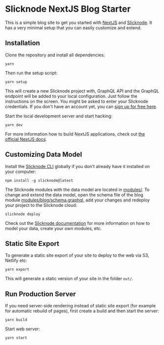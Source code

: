 # Slicknode NextJS Blog Starter

This is a simple blog site to get you started with [NextJS](https://nextjs.org) and [Slicknode](https://slicknode.com). It has a very minimal setup that you can easily customize and extend. 


## Installation

Clone the repository and install all dependencies:

    yarn

Then run the setup script:

    yarn setup

This will create a new Slicknode project with, GraphQL API and the GraphQL endpoint will be added to your local configuration. Just follow the instructions on the screen.
You might be asked to enter your Slicknode credentials. If you don't have an account yet, you can [sign up for free here](https://slicknode.com).

Start the local development server and start hacking:

    yarn dev

For more information how to build NextJS applications, check out [the official NextJS docs](https://nextjs.org/docs).


## Customizing Data Model

Install the [Slicknode CLI](https://www.npmjs.com/package/slicknode) globally if you don't already have it installed on your computer:

    npm install -g slicknode@latest

The Slicknode modules with the data model are located in [modules/](./modules/). To change and extend the data model, open the schema file of the blog module [modules/blog/schema.graphql](./modules/blog/schema.graphql), add your changes and redeploy your
project to the Slicknode cloud:

    slicknode deploy

Check out the [Slicknode documentation](https://slicknode.com/docs/data-modeling/introduction/) for more information on how to model your data, create your own modules, etc.


## Static Site Export

To generate a static site export of your site to deploy to the web via S3, Netlify etc:

    yarn export

This will generate a static version of your site in the folder `out/`.


## Run Production Server

If you need server-side rendering instead of static site export (for example for automatic rebuild of pages), first create a build and then start the server:

    yarn build

Start web server:

    yarn start
